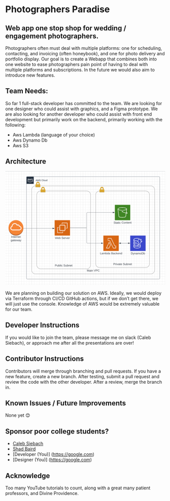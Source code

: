 # Photographers Paradise
## Web app one stop shop for wedding / engagement photographers.
Photographers often must deal with multiple platforms: one for scheduling, contacting, and invoicing (often honeybook), and one for photo delivery and portfolio display. Our goal is to create a Webapp that combines both into one website to ease photographers pain point of having to deal with multiple platforms and subscriptions. In the future we would also aim to introduce new features. 

## Team Needs:
So far 1 full-stack developer has committed to the team. We are looking for one designer who could assist with graphics, and a Figma prototype. We are also looking for another developer who could assist with front end development but primarily work on the backend, primarily working with the following:
- Aws Lambda (language of your choice)
- Aws Dynamo Db
- Aws S3

## Architecture
<img src="visuals/architecture.png"/>

We are planning on building our solution on AWS. Ideally, we would deploy via Terraform through CI/CD GitHub actions, but if we don’t get there, we will just use the console. Knowledge of AWS would be extremely valuable for our team. 

## Developer Instructions
If you would like to join the team, please message me on slack (Caleb Siebach), or approach me after all the presentations are over! 

## Contributor Instructions
Contributors will merge through branching and pull requests. If you have a new feature, create a new branch. After testing, submit a pull request and review the code with the other developer. After a review, merge the branch in. 

## Known Issues / Future Improvements
None yet 😊
     
## Sponsor poor college students? 
- [Caleb Siebach](https://venmo.com/code?user_id=2946059366039552553&created=1665890984)
- [Shad Baird](https://google.com)
- [Developer (You)] (https://google.com)
- [Designer (You)] (https://google.com)

## Acknowledge 
Too many YouTube tutorials to count, along with a great many patient professors, and Divine Providence.